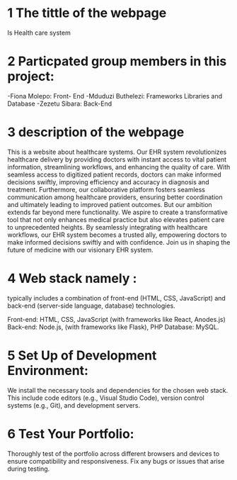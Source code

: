 # 1 The tittle of the webpage 
Is Health care system

# 2 Particpated group members in this project:

-Fiona Molepo: Front- End 
-Mduduzi Buthelezi: Frameworks Libraries and Database
-Zezetu Sibara: Back-End


# 3 description of the webpage
This is a website about healthcare systems. Our EHR system revolutionizes healthcare delivery by providing doctors with instant access to vital patient information, streamlining workflows, and enhancing the quality of care. With seamless access to digitized patient records, doctors can make informed decisions swiftly, improving efficiency and accuracy in diagnosis and treatment. Furthermore, our collaborative platform fosters seamless communication among healthcare providers, ensuring better coordination and ultimately leading to improved patient outcomes. 
But our ambition extends far beyond mere functionality. We aspire to create a transformative tool that not only enhances medical practice but also elevates patient care to unprecedented heights. By seamlessly integrating with healthcare workflows, our EHR system becomes a trusted ally, empowering doctors to make informed decisions swiftly and with confidence.
Join us in shaping the future of medicine with our visionary EHR system.

# 4 Web stack namely :
typically includes a combination of front-end (HTML, CSS, JavaScript) and back-end (server-side language, database) technologies.

Front-end: HTML, CSS, JavaScript (with frameworks like React, Anodes.js)
Back-end: Node.js, (with frameworks like Flask), PHP
Database: MySQL.

# 5 Set Up of Development Environment:
We install the necessary tools and dependencies for the chosen web stack. This include code editors (e.g., Visual Studio Code), version control systems (e.g., Git), and development servers.


# 6 Test Your Portfolio: 
Thoroughly test of the portfolio across different browsers and devices to ensure compatibility and responsiveness. Fix any bugs or issues that arise during testing.
